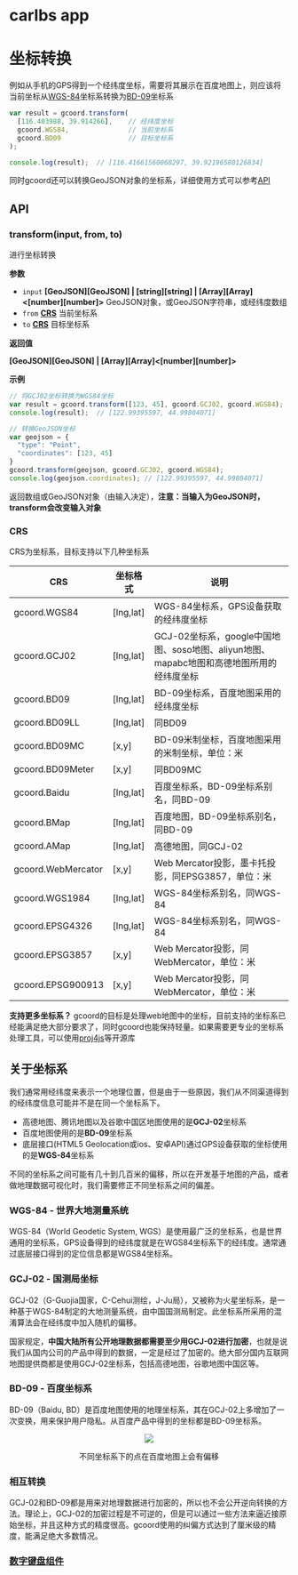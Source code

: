 # carlbs app
# 坐标转换
例如从手机的GPS得到一个经纬度坐标，需要将其展示在百度地图上，则应该将当前坐标从[WGS-84](#wgs-84---世界大地测量系统)坐标系转换为[BD-09](#bd-09---百度坐标系)坐标系
```js
var result = gcoord.transform(
  [116.403988, 39.914266],    // 经纬度坐标
  gcoord.WGS84,               // 当前坐标系
  gcoord.BD09                 // 目标坐标系
);

console.log(result);  // [116.41661560068297, 39.92196580126834]
```
同时gcoord还可以转换GeoJSON对象的坐标系，详细使用方式可以参考[API](#api)

## API

### transform(input, from, to)
进行坐标转换

**参数**
-   `input` **[GeoJSON][GeoJSON] | [string][string] | [Array][Array]&lt;[number][number]>** GeoJSON对象，或GeoJSON字符串，或经纬度数组
-   `from` **[CRS](#crs)** 当前坐标系
-   `to` **[CRS](#crs)** 目标坐标系

**返回值**

**[GeoJSON][GeoJSON] | [Array][Array]&lt;[number][number]>**

**示例**
```js
// 将GCJ02坐标转换为WGS84坐标
var result = gcoord.transform([123, 45], gcoord.GCJ02, gcoord.WGS84);
console.log(result);  // [122.99395597, 44.99804071]
```

```js
// 转换GeoJSON坐标
var geojson = {
  "type": "Point",
  "coordinates": [123, 45]
}
gcoord.transform(geojson, gcoord.GCJ02, gcoord.WGS84);
console.log(geojson.coordinates); // [122.99395597, 44.99804071]
```

返回数组或GeoJSON对象（由输入决定），**注意：当输入为GeoJSON时，transform会改变输入对象**

### CRS
CRS为坐标系，目标支持以下几种坐标系

| CRS                | 坐标格式   | 说明    |
| --------           | --------- | ----- |
| gcoord.WGS84       | [lng,lat] | WGS-84坐标系，GPS设备获取的经纬度坐标   |
| gcoord.GCJ02       | [lng,lat] | GCJ-02坐标系，google中国地图、soso地图、aliyun地图、mapabc地图和高德地图所用的经纬度坐标   |
| gcoord.BD09        | [lng,lat] | BD-09坐标系，百度地图采用的经纬度坐标    |
| gcoord.BD09LL      | [lng,lat] | 同BD09  |
| gcoord.BD09MC      | [x,y]     | BD-09米制坐标，百度地图采用的米制坐标，单位：米  |
| gcoord.BD09Meter   | [x,y]     | 同BD09MC |
| gcoord.Baidu       | [lng,lat] | 百度坐标系，BD-09坐标系别名，同BD-09  |
| gcoord.BMap        | [lng,lat] | 百度地图，BD-09坐标系别名，同BD-09  |
| gcoord.AMap        | [lng,lat] | 高德地图，同GCJ-02  |
| gcoord.WebMercator | [x,y]     | Web Mercator投影，墨卡托投影，同EPSG3857，单位：米 |
| gcoord.WGS1984     | [lng,lat] | WGS-84坐标系别名，同WGS-84  |
| gcoord.EPSG4326    | [lng,lat] | WGS-84坐标系别名，同WGS-84  |
| gcoord.EPSG3857    | [x,y]     | Web Mercator投影，同WebMercator，单位：米  |
| gcoord.EPSG900913  | [x,y]     | Web Mercator投影，同WebMercator，单位：米  |

**支持更多坐标系？**
gcoord的目标是处理web地图中的坐标，目前支持的坐标系已经能满足绝大部分要求了，同时gcoord也能保持轻量。如果需要更专业的坐标系处理工具，可以使用[proj4js](https://github.com/proj4js/proj4js)等开源库

## 关于坐标系
我们通常用经纬度来表示一个地理位置，但是由于一些原因，我们从不同渠道得到的经纬度信息可能并不是在同一个坐标系下。

* 高德地图、腾讯地图以及谷歌中国区地图使用的是**GCJ-02**坐标系
* 百度地图使用的是**BD-09**坐标系
* 底层接口(HTML5 Geolocation或ios、安卓API)通过GPS设备获取的坐标使用的是**WGS-84**坐标系

不同的坐标系之间可能有几十到几百米的偏移，所以在开发基于地图的产品，或者做地理数据可视化时，我们需要修正不同坐标系之间的偏差。



### WGS-84 - 世界大地测量系统
WGS-84（World Geodetic System, WGS）是使用最广泛的坐标系，也是世界通用的坐标系，GPS设备得到的经纬度就是在WGS84坐标系下的经纬度。通常通过底层接口得到的定位信息都是WGS84坐标系。

### GCJ-02 - 国测局坐标
GCJ-02（G-Guojia国家，C-Cehui测绘，J-Ju局），又被称为火星坐标系，是一种基于WGS-84制定的大地测量系统，由中国国测局制定。此坐标系所采用的混淆算法会在经纬度中加入随机的偏移。

国家规定，**中国大陆所有公开地理数据都需要至少用GCJ-02进行加密**，也就是说我们从国内公司的产品中得到的数据，一定是经过了加密的。绝大部分国内互联网地图提供商都是使用GCJ-02坐标系，包括高德地图，谷歌地图中国区等。

### BD-09 - 百度坐标系
BD-09（Baidu, BD）是百度地图使用的地理坐标系，其在GCJ-02上多增加了一次变换，用来保护用户隐私。从百度产品中得到的坐标都是BD-09坐标系。

<p align="center">
  <img src="./crs.jpg">
  <p align="center">不同坐标系下的点在百度地图上会有偏移</p>
</p>

### 相互转换
GCJ-02和BD-09都是用来对地理数据进行加密的，所以也不会公开逆向转换的方法。理论上，GCJ-02的加密过程是不可逆的，但是可以通过一些方法来逼近接原始坐标，并且这种方式的精度很高。gcoord使用的纠偏方式达到了厘米级的精度，能满足绝大多数情况。



### [数字键盘组件](https://github.com/q310550690/tki-float-keyboard)